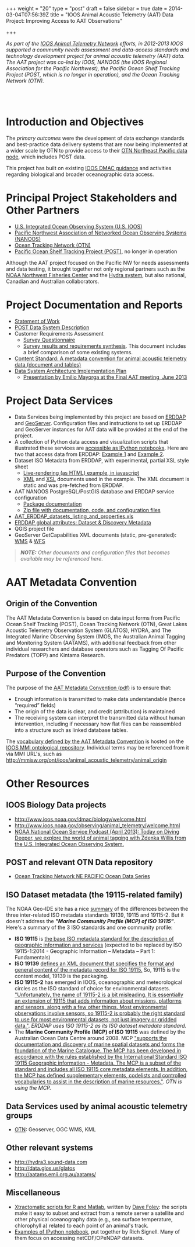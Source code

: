 +++
weight = "20"
type = "post"
draft = false
sidebar = true
date = 2014-03-04T07:56:39Z
title = "IOOS Animal Acoustic Telemetry (AAT) Data Project: Improving Access to AAT Observations"

+++

_As part of the [IOOS Animal Telemetry Network](http://www.ioos.noaa.gov/observing/animal_telemetry/welcome.html) efforts, in 2012-2013 IOOS supported a community needs assessment and data-access standards and technology development project for animal acoustic telemetry (AAT)  data. The AAT project was co-led by IOOS, NANOOS (the IOOS Regional Association for the Pacific Northwest), the Pacific Ocean Shelf Tracking Project (POST, which is no longer in operation), and the Ocean Tracking Network (OTN)._ 
<!--more-->
&nbsp; <br>
&nbsp; <br>


# Introduction and Objectives 

The _primary outcomes_ were the development of data exchange standards and best-practice data delivery systems that are now being implemented at a wider scale by OTN to provide access to their [OTN Northeast Pacific data node](http://members.oceantrack.org/data/discovery/NEPACIFIC.htm), which includes POST data.

This project has built on existing [IOOS DMAC guidance](http://www.ioos.noaa.gov/data/welcome.html ) and activities regarding biological and broader oceanographic data access.

# Principal Project Stakeholders and Other Partners

 - [U.S. Integrated Ocean Observing System (U.S. IOOS)](http://www.ioos.noaa.gov)
 - [Pacific Northwest Association of Networked Ocean Observing Systems (NANOOS)](http://www.nanoos.org)
 - [Ocean Tracking Network (OTN)](http://oceantrackingnetwork.org)
 - [Pacific Ocean Shelf Tracking Project (POST)](http://en.wikipedia.org/wiki/Pacific_Ocean_Shelf_Tracking_Project), no longer in operation

Although the AAT project focused on the Pacific NW for needs assessments and data testing, it brought together not only regional partners such as the [NOAA Northwest Fisheries Center](http://www.nwfsc.noaa.gov) and the [Hydra system](http://hydra3.sound-data.com/about/), but also national, Canadian and Australian collaborators.

# Project Documentation and Reports

  - [Statement of Work](http://habu.apl.washington.edu/mayorga/aat/Animal%20Acoustic%20Telemetry%20Obs_SOW.pdf)
  - [POST Data System Description](http://habu.apl.washington.edu/mayorga/aat/POST_DataSystemDescription_DRAFT1.0.pdf)
  - Customer Requirements Assessment
     - [Survey Questionnaire](http://habu.apl.washington.edu/mayorga/aat/AAT_CustomerRequirementsQuestionnaire.pdf)
     - [Survey results and requirements synthesis](http://habu.apl.washington.edu/mayorga/aat/AAT_CustomerRequirements_2012Sep4.pdf). This document includes a brief comparison of some existing systems.
  - [Content Standard: A metadata convention for animal acoustic telemetry data (document and tables)](http://ioostech.googlecode.com/files/AAT%20Metadata%20Convention%20v1.2.pdf)
  - [Data System Architecture Implementation Plan](http://habu.apl.washington.edu/mayorga/aat/AAT_DataSystemArchitectureImplementationPlan_FINAL.pdf)
     - [Presentation by Emilio Mayorga at the Final AAT meeting, June 2013](http://habu.apl.washington.edu/mayorga/aat/Emilio_Presentation_AATworkshop_2013Jun13.pdf)


# Project Data Services

 * Data Services being implemented by this project are based on [ERDDAP](http://coastwatch.pfeg.noaa.gov/erddap/index.html) and [GeoServer](http://geoserver.org). Configuration files and instructions to set up ERDDAP and GeoServer instances for AAT data will be provided at the end of the project.
 * A collection of Python data access and visualization scripts that illustrated these services are [accessible as IPython notebooks](https://www.mygists.info/emiliom/tags/animalacoustictelem). Here are two that access data from ERDDAP: [Example 1](http://nbviewer.ipython.org/6767422) and [Example 2](http://nbviewer.ipython.org/6767450).
 * Dataset ISO Metadata from ERDDAP, with experimental, partial XSL style sheet
   * [Live-rendering (as HTML) example, in javascript](http://habu.apl.washington.edu/mayorga/aat/ISOMetadataFinalExamplePackage/xslt_client.html)
   * [XML](http://habu.apl.washington.edu/mayorga/aat/ISOMetadataFinalExamplePackage/otnnepMOSERAnTags_iso19115.xml) and [XSL](http://habu.apl.washington.edu/mayorga/aat/ISOMetadataFinalExamplePackage/OTNmetadata_Emilio.xsl) documents used in the example. The XML document is static and was pre-fetched from ERDDAP.
 * AAT NANOOS PostgreSQL/PostGIS database and ERDDAP service configuration
    * [Package documentation](http://habu.apl.washington.edu/mayorga/aat/AAT_NANOOSConfigurations_FinalPackageDocs.pdf)
   * [Zip file with documentation, code, and configuration files](http://habu.apl.washington.edu/mayorga/aat/AAT_NANOOSpg2erddap_exchange.zip)
 * [AAT_ERDDAP_datasets_listing_and_properties.xls](http://habu.apl.washington.edu/mayorga/aat/AAT_ERDDAP_datasets_listing_and_properties.xls)
 * [ERDDAP global attributes: Dataset & Discovery Metadata](http://habu.apl.washington.edu/mayorga/aat/ERDDAPDatasetMetadata-UseAndStatus-FINAL.pdf)
 * QGIS project file
 * GeoServer GetCapabilities XML documents (static, pre-generated): [WMS](http://habu.apl.washington.edu/mayorga/aat/geoserver-otnnep-WMS-GetCapabilities.xml) & [WFS](http://habu.apl.washington.edu/mayorga/aat/geoserver-otnnep-WFS-GetCapabilities.xml)

>_**NOTE:** Other documents and configuration files that becomes available may be referenced here._

# AAT Metadata Convention 

## Origin of the Convention

The AAT Metadata Convention is based on data input forms from Pacific Ocean Shelf Tracking (POST), Ocean Tracking Network (OTN), Great Lakes Acoustic Telemetry Observation System (GLATOS), HYDRA, and The Integrated Marine Observing System (IMOS, the Australian Animal Tagging and Monitoring System (AATAMS), with additional feedback from other individual researchers and database operators such as Tagging Of Pacific Predators (TOPP) and Kintama Research.

## Purpose of the Convention

The purpose of the [AAT Metadata Convention (pdf)](http://ioostech.googlecode.com/files/AAT%20Metadata%20Convention%20v1.2.pdf) is to ensure that: 
  * Enough information is transmitted to make data understandable (hence “required” fields)
  * The origin of the data is clear, and credit (attribution) is maintained
  * The receiving system can interpret the transmitted data without human intervention, including if necessary how flat files can be reassembled into a structure such as linked database tables.

The [vocabulary defined by the AAT Metadata Convention](http://mmisw.org/ont/ioos/animal_acoustic_telemetry) is hosted on the [IOOS MMI ontological repository](http://mmisw.org/ont/ioos/). Individual terms may be referenced from it via MMI URL's, such as http://mmisw.org/ont/ioos/animal_acoustic_telemetry/animal_origin

# Other Resources 

## IOOS Biology Data projects

  * http://www.ioos.noaa.gov/dmac/biology/welcome.html
  * http://www.ioos.noaa.gov/observing/animal_telemetry/welcome.html
  * [NOAA National Ocean Service Podcast (April 2013): Today on Diving Deeper, we explore the world of animal tagging with Zdenka Willis from the U.S. Integrated Ocean Observing System.](http://oceanservice.noaa.gov/podcast/p0413.html#dd46)

## POST and relevant OTN Data repository

  * [Ocean Tracking Network NE PACIFIC Ocean Data Series](http://members.oceantrack.org/data/discovery/NEPACIFIC.htm)

## ISO Dataset metadata (the 19115-related family)
 
The NOAA Geo-IDE site has a nice [summary](https://geo-ide.noaa.gov/wiki/index.php?title=ISO_FAQ#What_are_all_of_these_numbers.3F) of the differences between the three inter-related ISO metadata standards 19139, 19115 and 19115-2. But it doesn't address the _**"Marine Community Profile (MCP) of ISO 19115"**_. Here's a summary of the 3 ISO standards and one community profile:

  * **ISO 19115** is [the base ISO metadata standard for the description of geographic information and services](http://www.fgdc.gov/metadata/geospatial-metadata-standards) (expected to be replaced by ISO 19115-1:2014 - Geographic Information – Metadata – Part 1: Fundamentals)
  * **ISO 19139** [defines an XML document that specifies the format and general content of the metadata record for ISO 19115.](http://www.fgdc.gov/metadata/geospatial-metadata-standards) So, 19115 is the content model, 19139 is the packaging.
  * **ISO 19115-2** has emerged in IOOS, oceanographic and meteorological circles as the ISO standard of choice for environmental datasets. ["Unfortunately, the name of 19115-2 is a bit misleading. It is essentially an extension of 19115 that adds information about missions, platforms and sensors, along with a few other things. Most environmental observations involve sensors, so 19115-2 is probably the right standard to use for most environmental datasets, not just imagery or gridded data."](https://geo-ide.noaa.gov/wiki/index.php?title=ISO_FAQ#What_are_all_of_these_numbers.3F). _ERDDAP uses ISO 19115-2 as its ISO dataset metadata standard._
  * The **Marine Community Profile (MCP) of ISO 19115** was defined by the Australian Ocean Data Centre around 2008. MCP ["supports the documentation and discovery of marine spatial datasets and forms the foundation of the Marine Catalogue. The MCP has been developed in accordance with the rules established by the International Standard ISO 19115 Geographic information - Metadata. The MCP is a subset of the standard and includes all ISO 19115 core metadata elements. In addition, the MCP has defined supplementary elements, codelists and controlled vocabularies to assist in the description of marine resources."](http://www.aodc.org.au/index.php?id=37). _OTN is using the MCP._

## Data Services used by animal acoustic telemetry groups 

  * [OTN](http://oceantrackingnetwork.org/): Geoserver, OGC WMS, KML

## Other relevant systems 

  * http://hydra3.sound-data.com
  * http://data.glos.us/glatos
  * http://aatams.emii.org.au/aatams/

## Miscellaneous

   * [Xtractomatic scripts for R and Matlab](http://coastwatch.pfel.noaa.gov/xtracto/), written by [Dave Foley](dave.foley@noaa.gov): the scripts make it easy to subset and extract from a remote server a satellite and other physical oceanography data (e.g., sea surface temperature, chlorophyll a) related to each point of an animal's track.
  * [Examples of IPython notebook](https://gist.github.com/rsignell-usgs), put together by Rich Signell. Many of them focus on accessing netCDF/OPeNDAP datasets.